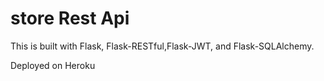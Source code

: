 # store Rest Api

This is built with Flask, Flask-RESTful,Flask-JWT, and Flask-SQLAlchemy.

Deployed on Heroku